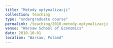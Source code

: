 ```yaml
---
title: "Metody optymalizacji"
collection: teaching
type: "undergraduate course"
permalink: /teaching/2010-metody-optymalizacji
venue: "Warsaw School of Economics"
date: 2010-10-01
location: "Warsaw, Poland"
---
```

